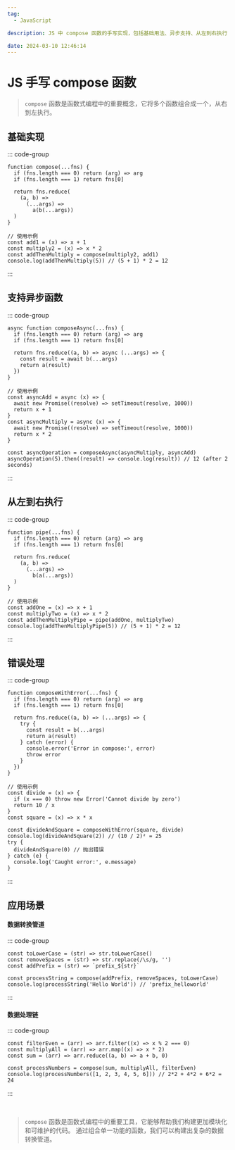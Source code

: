 ```yaml
---
tag:
  - JavaScript

description: JS 中 compose 函数的手写实现，包括基础用法、异步支持、从左到右执行（pipe）、错误处理等场景。

date: 2024-03-10 12:46:14
---
```


# JS 手写 compose 函数

> `compose` 函数是函数式编程中的重要概念，它将多个函数组合成一个，从右到左执行。

## 基础实现

::: code-group

```JS [] {}
function compose(...fns) {
  if (fns.length === 0) return (arg) => arg
  if (fns.length === 1) return fns[0]

  return fns.reduce(
    (a, b) =>
      (...args) =>
        a(b(...args))
  )
}

// 使用示例
const add1 = (x) => x + 1
const multiply2 = (x) => x * 2
const addThenMultiply = compose(multiply2, add1)
console.log(addThenMultiply(5)) // (5 + 1) * 2 = 12
```

:::

## 支持异步函数

::: code-group

```JS [] {}
async function composeAsync(...fns) {
  if (fns.length === 0) return (arg) => arg
  if (fns.length === 1) return fns[0]

  return fns.reduce((a, b) => async (...args) => {
    const result = await b(...args)
    return a(result)
  })
}

// 使用示例
const asyncAdd = async (x) => {
  await new Promise((resolve) => setTimeout(resolve, 1000))
  return x + 1
}
const asyncMultiply = async (x) => {
  await new Promise((resolve) => setTimeout(resolve, 1000))
  return x * 2
}

const asyncOperation = composeAsync(asyncMultiply, asyncAdd)
asyncOperation(5).then((result) => console.log(result)) // 12 (after 2 seconds)
```

:::

## 从左到右执行

::: code-group

```JS [] {}
function pipe(...fns) {
  if (fns.length === 0) return (arg) => arg
  if (fns.length === 1) return fns[0]

  return fns.reduce(
    (a, b) =>
      (...args) =>
        b(a(...args))
  )
}

// 使用示例
const addOne = (x) => x + 1
const multiplyTwo = (x) => x * 2
const addThenMultiplyPipe = pipe(addOne, multiplyTwo)
console.log(addThenMultiplyPipe(5)) // (5 + 1) * 2 = 12
```

:::

## 错误处理

::: code-group

```JS [] {}
function composeWithError(...fns) {
  if (fns.length === 0) return (arg) => arg
  if (fns.length === 1) return fns[0]

  return fns.reduce((a, b) => (...args) => {
    try {
      const result = b(...args)
      return a(result)
    } catch (error) {
      console.error('Error in compose:', error)
      throw error
    }
  })
}

// 使用示例
const divide = (x) => {
  if (x === 0) throw new Error('Cannot divide by zero')
  return 10 / x
}
const square = (x) => x * x

const divideAndSquare = composeWithError(square, divide)
console.log(divideAndSquare(2)) // (10 / 2)² = 25
try {
  divideAndSquare(0) // 抛出错误
} catch (e) {
  console.log('Caught error:', e.message)
}
```

:::

## 应用场景

#### 数据转换管道

::: code-group

```JS [] {}
const toLowerCase = (str) => str.toLowerCase()
const removeSpaces = (str) => str.replace(/\s/g, '')
const addPrefix = (str) => `prefix_${str}`

const processString = compose(addPrefix, removeSpaces, toLowerCase)
console.log(processString('Hello World')) // 'prefix_helloworld'
```

:::

#### 数据处理链

::: code-group

```JS [] {}
const filterEven = (arr) => arr.filter((x) => x % 2 === 0)
const multiplyAll = (arr) => arr.map((x) => x * 2)
const sum = (arr) => arr.reduce((a, b) => a + b, 0)

const processNumbers = compose(sum, multiplyAll, filterEven)
console.log(processNumbers([1, 2, 3, 4, 5, 6])) // 2*2 + 4*2 + 6*2 = 24
```

:::

<br />

> `compose` 函数是函数式编程中的重要工具，它能够帮助我们构建更加模块化和可维护的代码。
> 通过组合单一功能的函数，我们可以构建出复杂的数据转换管道。
